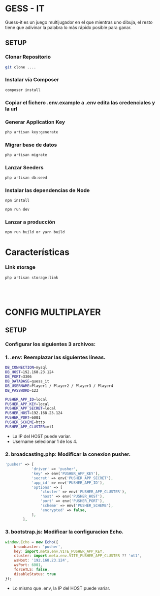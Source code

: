 # GESS - IT

Guess-it es un juego multijugador en el que mientras uno dibuja, el resto tiene que adivinar la palabra lo más rápido posible para ganar.

## SETUP
### Clonar Repositorio 

```bash
git clone ....
```

### Instalar vía Composer

```bash
composer install
```

### Copiar el fichero .env.example  a .env edita las credenciales y la url


### Generar Application Key

```bash
php artisan key:generate
```

### Migrar base de datos

```bash
php artisan migrate
```

### Lanzar Seeders

```bash
php artisan db:seed
```

### Instalar las dependencias de Node

```bash
npm install

npm run dev
```
### Lanzar a producción

```bash
npm run build or yarn build
```

# Características

### Link storage

```bash
php artisan storage:link
```

<br><br>

# CONFIG MULTIPLAYER
## SETUP
### Configurar los siguientes 3 archivos:
### 1. .env: Reemplazar las siguientes líneas. 
```bash
DB_CONNECTION=mysql
DB_HOST=192.168.23.124
DB_PORT=3306
DB_DATABASE=guess_it
DB_USERNAME=Player1 / Player2 / Player3 / Player4
DB_PASSWORD=123

PUSHER_APP_ID=local
PUSHER_APP_KEY=local
PUSHER_APP_SECRET=local
PUSHER_HOST=192.168.23.124
PUSHER_PORT=6001
PUSHER_SCHEME=http
PUSHER_APP_CLUSTER=mt1
```
 - La IP del HOST puede variar.
 - Username selecionar 1 de los 4.

### 2. broadcasting.php: Modificar la conexíon pusher.
```php
'pusher' => [
            'driver' => 'pusher',
            'key' => env('PUSHER_APP_KEY'),
            'secret' => env('PUSHER_APP_SECRET'),
            'app_id' => env('PUSHER_APP_ID'),
            'options' => [
                'cluster' => env('PUSHER_APP_CLUSTER'),
                'host' => env('PUSHER_HOST'),
                'port' => env('PUSHER_PORT'),
                'scheme' => env('PUSHER_SCHEME'),
                'encrypted' => false,
            ],
        ],
```

### 3. bootstrap.js: Modificar la configuracion Echo.
```js
window.Echo = new Echo({
    broadcaster: 'pusher',
    key: import.meta.env.VITE_PUSHER_APP_KEY,
    cluster: import.meta.env.VITE_PUSHER_APP_CLUSTER ?? 'mt1',
    wsHost: '192.168.23.124',
    wsPort: 6001,
    forceTLS: false,
    disableStatus: true
});
```
 - Lo mismo que .env, la IP del HOST puede variar.

